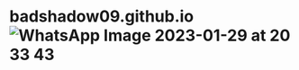 # badshadow09.github.io![WhatsApp Image 2023-01-29 at 20 33 43](https://github.com/user-attachments/assets/81c018a4-f21c-45ad-964f-616cdc3e46eb)
